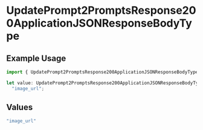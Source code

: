 # UpdatePrompt2PromptsResponse200ApplicationJSONResponseBodyType

## Example Usage

```typescript
import { UpdatePrompt2PromptsResponse200ApplicationJSONResponseBodyType } from "@orq-ai/node/models/operations";

let value: UpdatePrompt2PromptsResponse200ApplicationJSONResponseBodyType =
  "image_url";
```

## Values

```typescript
"image_url"
```